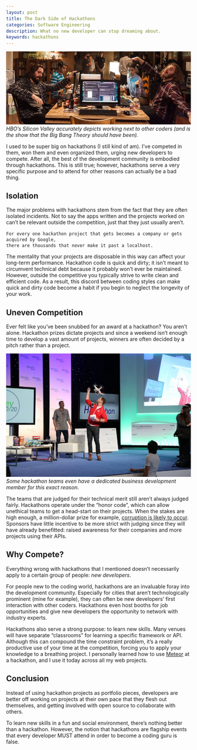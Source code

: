 ```yaml
---
layout: post
title: The Dark Side of Hackathons
categories: Software Engineering
description: What no new developer can stop dreaming about.
keywords: hackathons
---
```


![](/images/posts/development/tdsoh_1.png)
*HBO’s Silicon Valley accurately depicts working next to other coders (and is the show that the Big Bang Theory should have been).*


I used to be super big on hackathons (I still kind of am). I’ve competed in them, won them and even organized them, urging new developers to compete. After all, the best of the development community is embodied through hackathons. This is still true; however, hackathons serve a very specific purpose and to attend for other reasons can actually be a bad thing.

## Isolation

The major problems with hackathons stem from the fact that they are often isolated incidents. Not to say the apps written and the projects worked on can’t be relevant outside the competition, just that they just usually aren’t.

    For every one hackathon project that gets becomes a company or gets acquired by Google,
    there are thousands that never make it past a localhost.

The mentality that your projects are disposable in this way can affect your long-term performance. Hackathon code is quick and dirty; it isn’t meant to circumvent technical debt because it probably won’t ever be maintained. However, outside the competitive you typically strive to write clean and efficient code. As a result, this discord between coding styles can make quick and dirty code become a habit if you begin to neglect the longevity of your work.

## Uneven Competition

Ever felt like you’ve been snubbed for an award at a hackathon? You aren’t alone. Hackathon prizes dictate projects and since a weekend isn’t enough time to develop a vast amount of projects, winners are often decided by a pitch rather than a project.

![](/images/posts/development/tdsoh_2.png)
*Some hackathon teams even have a dedicated business development member for this exact reason.*

The teams that are judged for their technical merit still aren’t always judged fairly. Hackathons operate under the “honor code”, which can allow unethical teams to get a head-start on their projects. When the stakes are high enough, a million-dollar prize for example, [corruption is likely to occur](https://medium.com/@aliciatweet/the-dirty-secret-behind-the-salesforce-1m-hackathon-b839268fb82d#.rus0rxm9n). Sponsors have little incentive to be more strict with judging since they will have already benefitted: raised awareness for their companies and more projects using their APIs.

## Why Compete?

Everything wrong with hackathons that I mentioned doesn’t necessarily apply to a certain group of people: *new developers*.

For people new to the coding world, hackathons are an invaluable foray into the development community. Especially for cities that aren’t technologically prominent (mine for example), they can often be new developers’ first interaction with other coders. Hackathons even host booths for job opportunities and give new developers the opportunity to network with industry experts.

Hackathons also serve a strong purpose: to learn new skills. Many venues will have separate “classrooms” for learning a specific framework or API. Although this can compound the time constraint problem, it’s a really productive use of your time at the competition, forcing you to apply your knowledge to a breathing project. I personally learned how to use [Meteor](https://www.meteor.com/) at a hackathon, and I use it today across all my web projects.

## Conclusion

Instead of using hackathon projects as portfolio pieces, developers are better off working on projects at their own pace that they flesh out themselves, and getting involved with open source to collaborate with others.

To learn new skills in a fun and social environment, there’s nothing better than a hackathon. However, the notion that hackathons are flagship events that every developer MUST attend in order to become a coding guru is false.
